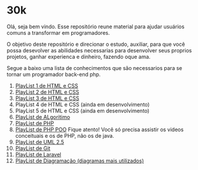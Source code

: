 # 30k
Olá, seja bem vindo. Esse repositório reune material para ajudar usuários comuns a transformar em programadores. 

O objetivo deste repositório e direcionar o estudo, auxiliar, para que você possa desevolver as abilidades necessarias para desenvolver seus proprios projetos, ganhar experienca e dinheiro, fazendo oque ama. 

Segue a baixo uma lista de conhecimentos que são necessarios para se tornar um programador back-end php.

1. [PlayList 1 de HTML e CSS](https://www.youtube.com/watch?v=Ejkb_YpuHWs&list=PLHz_AreHm4dkZ9-atkcmcBaMZdmLHft8n)
2. [PlayList 2 de HTML e CSS](https://www.youtube.com/watch?v=vPNIAJ9B4hg&list=PLHz_AreHm4dlUpEXkY1AyVLQGcpSgVF8s)
3. [PlayList 3 de HTML e CSS](https://www.youtube.com/watch?v=ofFgnDtn_1c&list=PLHz_AreHm4dmcAviDwiGgHbeEJToxbOpZ)
4. PlayList 4 de HTML e CSS (ainda em desenvolvimento)
5. PlayList 5 de HTML e CSS (ainda em desenvolvimento)
6. [PlayList de ALgoritimo](https://www.youtube.com/watch?v=8mei6uVttho&list=PLHz_AreHm4dmSj0MHol_aoNYCSGFqvfXV)
7. [PlayList de PHP](https://www.youtube.com/watch?v=F7KzJ7e6EAc&list=PLHz_AreHm4dm4beCCCmW4xwpmLf6EHY9k)
8. [PlayList de PHP POO](https://www.youtube.com/watch?v=KlIL63MeyMY&list=PLHz_AreHm4dmGuLII3tsvryMMD7VgcT7x) Fique atento! Você só precisa assistir os videos conceituais e os de PHP, não os de java.
9. [PlayList de UML 2.5](https://www.youtube.com/watch?v=C3xYBT3o_5k&list=PLucm8g_ezqNqCRGHGHoacCo6N1bfN7hXZ)
10. [PlayList de Git](https://www.youtube.com/watch?v=xEKo29OWILE&list=PLHz_AreHm4dm7ZULPAmadvNhH6vk9oNZA)
11. [PlayList de Laravel](https://www.youtube.com/watch?v=rljzeWpPNYU&list=PLVSNL1PHDWvQwfqqY7XSobGuV39KsM46G)
12. [PlayList de Diagramação (diagramas mais utilizados)](https://www.youtube.com/watch?v=C3xYBT3o_5k&list=PLucm8g_ezqNqCRGHGHoacCo6N1bfN7hXZ)
